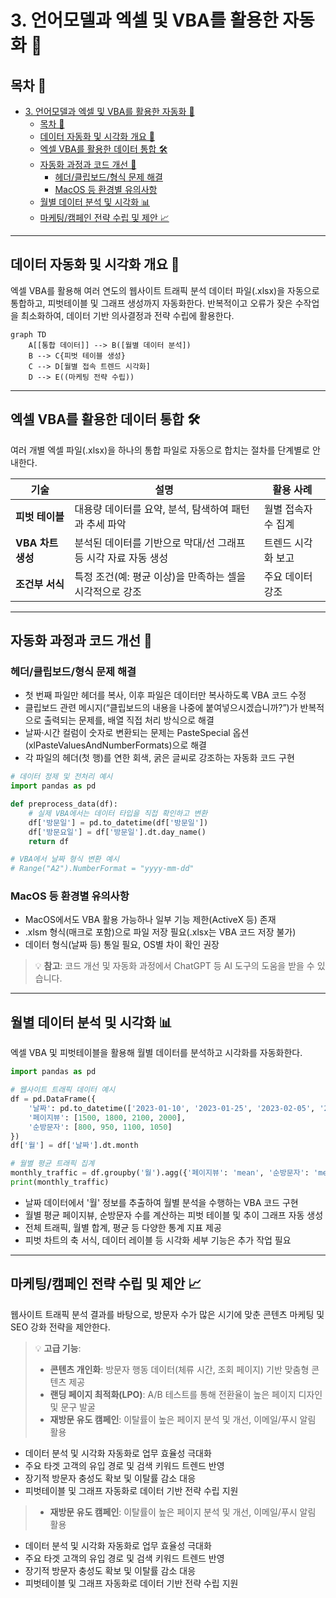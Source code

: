 # 3. 언어모델과 엑셀 및 VBA를 활용한 자동화 📝

## 목차 📑

- [3. 언어모델과 엑셀 및 VBA를 활용한 자동화 📝](#3-언어모델과-엑셀-및-vba를-활용한-자동화-)
  - [목차 📑](#목차-)
  - [데이터 자동화 및 시각화 개요 🚀](#데이터-자동화-및-시각화-개요-)
  - [엑셀 VBA를 활용한 데이터 통합 🛠️](#엑셀-vba를-활용한-데이터-통합-️)
  - [자동화 과정과 코드 개선 🔄](#자동화-과정과-코드-개선-)
    - [헤더/클립보드/형식 문제 해결](#헤더클립보드형식-문제-해결)
    - [MacOS 등 환경별 유의사항](#macos-등-환경별-유의사항)
  - [월별 데이터 분석 및 시각화 📊](#월별-데이터-분석-및-시각화-)
  - [마케팅/캠페인 전략 수립 및 제안 📈](#마케팅캠페인-전략-수립-및-제안-)

---

## 데이터 자동화 및 시각화 개요 🚀

엑셀 VBA를 활용해 여러 연도의 웹사이트 트래픽 분석 데이터 파일(.xlsx)을 자동으로 통합하고, 피벗테이블 및 그래프 생성까지 자동화한다. 반복적이고 오류가 잦은 수작업을 최소화하여, 데이터 기반 의사결정과 전략 수립에 활용한다.

```mermaid
graph TD
    A[[통합 데이터]] --> B([월별 데이터 분석])
    B --> C{피벗 테이블 생성}
    C --> D[월별 접속 트렌드 시각화]
    D --> E((마케팅 전략 수립))
```

---

## 엑셀 VBA를 활용한 데이터 통합 🛠️

여러 개별 엑셀 파일(.xlsx)을 하나의 통합 파일로 자동으로 합치는 절차를 단계별로 안내한다.

| 기술             | 설명                                                             | 활용 사례             |
|------------------|------------------------------------------------------------------|-----------------------|
| **피벗 테이블**  | 대용량 데이터를 요약, 분석, 탐색하여 패턴과 추세 파악            | 월별 접속자 수 집계   |
| **VBA 차트 생성**| 분석된 데이터를 기반으로 막대/선 그래프 등 시각 자료 자동 생성   | 트렌드 시각화 보고    |
| **조건부 서식**  | 특정 조건(예: 평균 이상)을 만족하는 셀을 시각적으로 강조         | 주요 데이터 강조      |

---

## 자동화 과정과 코드 개선 🔄

### 헤더/클립보드/형식 문제 해결

- 첫 번째 파일만 헤더를 복사, 이후 파일은 데이터만 복사하도록 VBA 코드 수정
- 클립보드 관련 메시지(“클립보드의 내용을 나중에 붙여넣으시겠습니까?”)가 반복적으로 출력되는 문제를, 배열 직접 처리 방식으로 해결
- 날짜·시간 컬럼이 숫자로 변환되는 문제는 PasteSpecial 옵션(xlPasteValuesAndNumberFormats)으로 해결
- 각 파일의 헤더(첫 행)를 연한 회색, 굵은 글씨로 강조하는 자동화 코드 구현

```python
# 데이터 정제 및 전처리 예시
import pandas as pd

def preprocess_data(df):
    # 실제 VBA에서는 데이터 타입을 직접 확인하고 변환
    df['방문일'] = pd.to_datetime(df['방문일'])
    df['방문요일'] = df['방문일'].dt.day_name()
    return df

# VBA에서 날짜 형식 변환 예시
# Range("A2").NumberFormat = "yyyy-mm-dd"
```

### MacOS 등 환경별 유의사항

- MacOS에서도 VBA 활용 가능하나 일부 기능 제한(ActiveX 등) 존재
- .xlsm 형식(매크로 포함)으로 파일 저장 필요(.xlsx는 VBA 코드 저장 불가)
- 데이터 형식(날짜 등) 통일 필요, OS별 차이 확인 권장

> 💡 **참고**: 코드 개선 및 자동화 과정에서 ChatGPT 등 AI 도구의 도움을 받을 수 있습니다.

---

## 월별 데이터 분석 및 시각화 📊

엑셀 VBA 및 피벗테이블을 활용해 월별 데이터를 분석하고 시각화를 자동화한다.

```python
import pandas as pd

# 웹사이트 트래픽 데이터 예시
df = pd.DataFrame({
    '날짜': pd.to_datetime(['2023-01-10', '2023-01-25', '2023-02-05', '2023-02-20']),
    '페이지뷰': [1500, 1800, 2100, 2000],
    '순방문자': [800, 950, 1100, 1050]
})
df['월'] = df['날짜'].dt.month

# 월별 평균 트래픽 집계
monthly_traffic = df.groupby('월').agg({'페이지뷰': 'mean', '순방문자': 'mean'}).reset_index()
print(monthly_traffic)
```

- 날짜 데이터에서 '월' 정보를 추출하여 월별 분석을 수행하는 VBA 코드 구현
- 월별 평균 페이지뷰, 순방문자 수를 계산하는 피벗 테이블 및 추이 그래프 자동 생성
- 전체 트래픽, 월별 합계, 평균 등 다양한 통계 지표 제공
- 피벗 차트의 축 서식, 데이터 레이블 등 시각화 세부 기능은 추가 작업 필요

---

## 마케팅/캠페인 전략 수립 및 제안 📈

웹사이트 트래픽 분석 결과를 바탕으로, 방문자 수가 많은 시기에 맞춘 콘텐츠 마케팅 및 SEO 강화 전략을 제안한다.

> 💡 **고급 기능**:
> - **콘텐츠 개인화**: 방문자 행동 데이터(체류 시간, 조회 페이지) 기반 맞춤형 콘텐츠 제공
> - **랜딩 페이지 최적화(LPO)**: A/B 테스트를 통해 전환율이 높은 페이지 디자인 및 문구 발굴
> - **재방문 유도 캠페인**: 이탈률이 높은 페이지 분석 및 개선, 이메일/푸시 알림 활용

- 데이터 분석 및 시각화 자동화로 업무 효율성 극대화
- 주요 타겟 고객의 유입 경로 및 검색 키워드 트렌드 반영
- 장기적 방문자 충성도 확보 및 이탈률 감소 대응
- 피벗테이블 및 그래프 자동화로 데이터 기반 전략 수립 지원
> - **재방문 유도 캠페인**: 이탈률이 높은 페이지 분석 및 개선, 이메일/푸시 알림 활용

- 데이터 분석 및 시각화 자동화로 업무 효율성 극대화
- 주요 타겟 고객의 유입 경로 및 검색 키워드 트렌드 반영
- 장기적 방문자 충성도 확보 및 이탈률 감소 대응
- 피벗테이블 및 그래프 자동화로 데이터 기반 전략 수립 지원

